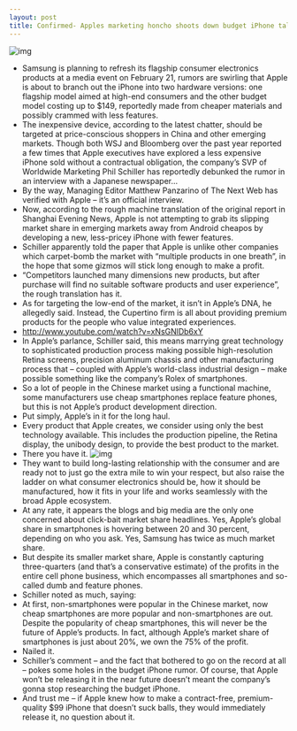 ```yaml
---
layout: post
title: Confirmed- Apples marketing honcho shoots down budget iPhone talk
---
```

![img](http://media.idownloadblog.com/wp-content/uploads/2012/10/Phil-Schiller-iPad-mini-event-001.jpg)
* Samsung is planning to refresh its flagship consumer electronics products at a media event on February 21, rumors are swirling that Apple is about to branch out the iPhone into two hardware versions: one flagship model aimed at high-end consumers and the other budget model costing up to $149, reportedly made from cheaper materials and possibly crammed with less features.
* The inexpensive device, according to the latest chatter, should be targeted at price-conscious shoppers in China and other emerging markets. Though both WSJ and Bloomberg over the past year reported a few times that Apple executives have explored a less expensive iPhone sold without a contractual obligation, the company’s SVP of Worldwide Marketing Phil Schiller has reportedly debunked the rumor in an interview with a Japanese newspaper…
* By the way, Managing Editor Matthew Panzarino of The Next Web has verified with Apple – it’s an official interview.
* Now, according to the rough machine translation of the original report in Shanghai Evening News, Apple is not attempting to grab its slipping market share in emerging markets away from Android cheapos by developing a new, less-pricey iPhone with fewer features.
* Schiller apparently told the paper that Apple is unlike other companies which carpet-bomb the market with “multiple products in one breath”, in the hope that some gizmos will stick long enough to make a profit.
* “Competitors launched many dimensions new products, but after purchase will find no suitable software products and user experience”, the rough translation has it.
* As for targeting the low-end of the market, it isn’t in Apple’s DNA, he allegedly said. Instead, the Cupertino firm is all about providing premium products for the people who value integrated experiences.
* http://www.youtube.com/watch?v=xNsGNlDb6xY
* In Apple’s parlance, Schiller said, this means marrying great technology to sophisticated production process making possible high-resolution Retina screens, precision aluminum chassis and other manufacturing process that – coupled with Apple’s world-class industrial design – make possible something like the company’s Rolex of smartphones.
* So a lot of people in the Chinese market using a functional machine, some manufacturers use cheap smartphones replace feature phones, but this is not Apple’s product development direction.
* Put simply, Apple’s in it for the long haul.
* Every product that Apple creates, we consider using only the best technology available. This includes the production pipeline, the Retina display, the unibody design, to provide the best product to the market.
* There you have it.
![img](http://media.idownloadblog.com/wp-content/uploads/2012/09/iPhone-5-manufacturing-process-011.jpg)
* They want to build long-lasting relationship with the consumer and are ready not to just go the extra mile to win your respect, but also raise the ladder on what consumer electronics should be, how it should be manufactured, how it fits in your life and works seamlessly with the broad Apple ecosystem.
* At any rate, it appears the blogs and big media are the only one concerned about click-bait market share headlines. Yes, Apple’s global share in smartphones is hovering between 20 and 30 percent, depending on who you ask. Yes, Samsung has twice as much market share.
* But despite its smaller market share, Apple is constantly capturing three-quarters (and that’s a conservative estimate) of the profits in the entire cell phone business, which encompasses all smartphones and so-called dumb and feature phones.
* Schiller noted as much, saying:
* At first, non-smartphones were popular in the Chinese market, now cheap smartphones are more popular and non-smartphones are out. Despite the popularity of cheap smartphones, this will never be the future of Apple’s products. In fact, although Apple’s market share of smartphones is just about 20%, we own the 75% of the profit.
* Nailed it.
* Schiller’s comment – and the fact that bothered to go on the record at all – pokes some holes in the budget iPhone rumor. Of course, that Apple won’t be releasing it in the near future doesn’t meant the company’s gonna stop researching the budget iPhone.
* And trust me – if Apple knew how to make a contract-free, premium-quality $99 iPhone that doesn’t suck balls, they would immediately release it, no question about it.


